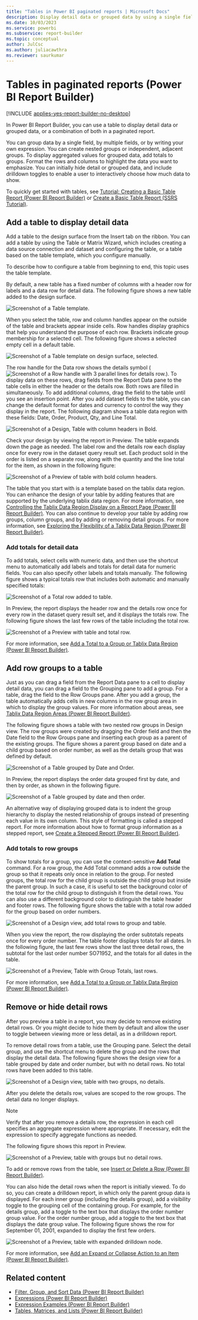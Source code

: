 ```yaml
---
title: "Tables in Power BI paginated reports | Microsoft Docs"
description: Display detail data or grouped data by using a single field or multiple fields, or by writing your own expression in a Power BI paginated report in Power BI Report Builder.
ms.date: 10/03/2023
ms.service: powerbi
ms.subservice: report-builder
ms.topic: conceptual
author: JulCsc
ms.author: juliacawthra
ms.reviewer: saurkumar
---
```

# Tables in paginated reports (Power BI Report Builder)

[!INCLUDE [applies-yes-report-builder-no-desktop](../../includes/applies-yes-report-builder-no-desktop.md)]

 In Power BI Report Builder, you can use a table to display detail data or grouped data, or a combination of both in a paginated report.   
   
 You can group data by a single field, by multiple fields, or by writing your own expression. You can create nested groups or independent, adjacent groups. To display aggregated values for grouped data, add totals to groups. Format the rows and columns to highlight the data you want to emphasize. You can initially hide detail or grouped data, and include drilldown toggles to enable a user to interactively choose how much data to show.  
  
 To quickly get started with tables, see [Tutorial: Creating a Basic Table Report &#40;Power BI Report Builder&#41;](/sql/reporting-services/tutorial-creating-a-basic-table-report-report-builder) or [Create a Basic Table Report &#40;SSRS Tutorial&#41;](/sql/reporting-services/create-a-basic-table-report-ssrs-tutorial).  
  
##  <a name="AddingTable"></a> Add a table to display detail data  
 Add a table to the design surface from the Insert tab on the ribbon. You can add a table by using the Table or Matrix Wizard, which includes creating a data source connection and dataset and configuring the table, or a table based on the table template, which you configure manually.  
  
  
 To describe how to configure a table from beginning to end, this topic uses the table template.  
  
 By default, a new table has a fixed number of columns with a header row for labels and a data row for detail data. The following figure shows a new table added to the design surface.  
  
 ![Screenshot of a Table template.](media/table-template-new.gif "Screenshot of a Table template.")  
  
 When you select the table, row and column handles appear on the outside of the table and brackets appear inside cells. Row handles display graphics that help you understand the purpose of each row. Brackets indicate group membership for a selected cell. The following figure shows a selected empty cell in a default table.  
  
 ![Screenshot of a Table template on design surface, selected.](media/table-template-new-selected.gif "Screenshot of a Table template on design surface, selected.")  
  
 The row handle for the Data row shows the details symbol (![Screenshot of a Row handle with 3 parallel lines for details row.](media/icon-tablix-details-row.gif "Screenshot of a Row handle with 3 parallel lines for details row.")). To display data on these rows, drag fields from the Report Data pane to the table cells in either the header or the details row. Both rows are filled in simultaneously. To add additional columns, drag the field to the table until you see an insertion point. After you add dataset fields to the table, you can change the default format for dates and currency to control the way they display in the report. The following diagram shows a table data region with these fields: Date, Order, Product, Qty, and Line Total.  
  
 ![Screenshot of a Design, Table with column headers in Bold.](media/basic-table-details-formatted-design.gif "Screenshot of a Design, Table with column headers in Bold.")  
  
 Check your design by viewing the report in Preview. The table expands down the page as needed. The label row and the details row each display once for every row in the dataset query result set. Each product sold in the order is listed on a separate row, along with the quantity and the line total for the item, as shown in the following figure:  
  
 ![Screenshot of a Preview of table with bold column headers.](media/basic-table-details-formatted-preview.png "Screenshot of a Preview of table with bold column headers.")  
  
 The table that you start with is a template based on the tablix data region. You can enhance the design of your table by adding features that are supported by the underlying tablix data region. For more information, see [Controlling the Tablix Data Region Display on a Report Page &#40;Power BI Report Builder&#41;](control-tablix-data-region-display-report-page.md). You can also continue to develop your table by adding row groups, column groups, and by adding or removing detail groups. For more information, see [Exploring the Flexibility of a Tablix Data Region &#40;Power BI Report Builder&#41;](explore-flexibility-tablix-data-region-report-builder.md).  
  
### Add totals for detail data  
 To add totals, select cells with numeric data, and then use the shortcut menu to automatically add labels and totals for detail data for numeric fields. You can also specify other labels and totals manually. The following figure shows a typical totals row that includes both automatic and manually specified totals:  
  
 ![Screenshot of a Total row added to table.](media/basic-table-details-total-design.gif "Screenshot of a Total row added to table.")  
  
 In Preview, the report displays the header row and the details row once for every row in the dataset query result set, and it displays the totals row. The following figure shows the last few rows of the table including the total row.  
  
 ![Screenshot of a Preview with table and total row.](media/basic-table-details-total-preview.gif "Screenshot of a Preview with table and total row.")  
  
 For more information, see [Add a Total to a Group or Tablix Data Region &#40;Power BI Report Builder&#41;](add-total-group-tablix-data-region-report-builder.md).  
  
##  <a name="AddingRowGroups"></a> Add row groups to a table  
 Just as you can drag a field from the Report Data pane to a cell to display detail data, you can drag a field to the Grouping pane to add a group. For a table, drag the field to the Row Groups pane. After you add a group, the table automatically adds cells in new columns in the row group area in which to display the group values. For more information about areas, see [Tablix Data Region Areas &#40;Power BI Report Builder&#41;](../../paginated-reports/report-design/render-data-regions-report-builder-service.md).  
  
 The following figure shows a table with two nested row groups in Design view. The row groups were created by dragging the Order field and then the Date field to the Row Groups pane and inserting each group as a parent of the existing groups. The figure shows a parent group based on date and a child group based on order number, as well as the details group that was defined by default.  
  
 ![Screenshot of a Table grouped by Date and Order.](media/basic-table-groups-design.gif "Screenshot of a Table grouped by Date and Order.")  
  
 In Preview, the report displays the order data grouped first by date, and then by order, as shown in the following figure.  
  
 ![Screenshot of a Table grouped by date and then order.](media/basic-table-groups-preview.png "Screenshot of a Table grouped by date and then order.")  
  
 An alternative way of displaying grouped data is to indent the group hierarchy to display the nested relationship of groups instead of presenting each value in its own column. This style of formatting is called a stepped report. For more information about how to format group information as a stepped report, see [Create a Stepped Report &#40;Power BI Report Builder&#41;](../../paginated-reports/report-design/create-stepped-report-report-builder.md).  
  
### Add totals to row groups  
 To show totals for a group, you can use the context-sensitive **Add Total** command. For a row group, the Add Total command adds a row outside the group so that it repeats only once in relation to the group. For nested groups, the total row for the child group is outside the child group but inside the parent group. In such a case, it is useful to set the background color of the total row for the child group to distinguish it from the detail rows. You can also use a different background color to distinguish the table header and footer rows. The following figure shows the table with a total row added for the group based on order numbers.  
  
 ![Screenshot of a Design view, add total rows to group and table.](media/basic-table-groups-totals-color-design.gif "Screenshot of a Design view, add total rows to group and table.")  
  
 When you view the report, the row displaying the order subtotals repeats once for every order number. The table footer displays totals for all dates. In the following figure, the last few rows show the last three detail rows, the subtotal for the last order number SO71952, and the totals for all dates in the table.  
  
 ![Screenshot of a Preview, Table with Group Totals, last rows.](media/basic-table-groups-totals-color-preview-bottom.gif "Screenshot of a Preview, Table with Group Totals, last rows.")  
  
 For more information, see [Add a Total to a Group or Tablix Data Region &#40;Power BI Report Builder&#41;](add-total-group-tablix-data-region-report-builder.md).  
  
##  <a name="RemovingHidingRows"></a> Remove or hide detail rows  
 After you preview a table in a report, you may decide to remove existing detail rows. Or you might decide to hide them by default and allow the user to toggle between viewing more or less detail, as in a drilldown report.  
  
 To remove detail rows from a table, use the Grouping pane. Select the detail group, and use the shortcut menu to delete the group and the rows that display the detail data. The following figure shows the design view for a table grouped by date and order number, but with no detail rows. No total rows have been added to this table.  
  
 ![Screenshot of a Design view, table with two groups, no details.](media/basic-table-groups-drilldown-no-details-design.gif "Screenshot of a Design view, table with two groups, no details.")  
  
 After you delete the details row, values are scoped to the row groups. The detail data no longer displays.  
  
> [!NOTE]  
>  Verify that after you remove a details row, the expression in each cell specifies an aggregate expression where appropriate. If necessary, edit the expression to specify aggregate functions as needed.  
  
 The following figure shows this report in Preview.  
  
 ![Screenshot of a Preview, table with groups but no detail rows.](media/basic-table-groups-no-details-preview.gif "Screenshot of a Preview, table with groups but no detail rows.")  
  
 To add or remove rows from the table, see [Insert or Delete a Row &#40;Power BI Report Builder&#41;](insert-delete-row-report-builder.md).  
  
 You can also hide the detail rows when the report is initially viewed. To do so, you can create a drilldown report, in which only the parent group data is displayed. For each inner group (including the details group), add a visibility toggle to the grouping cell of the containing group. For example, for the details group, add a toggle to the text box that displays the order number group value. For the order number group, add a toggle to the text box that displays the date group value. The following figure shows the row for September 01, 2001, expanded to display the first few orders.  
  
 ![Screenshot of a Preview, table with expanded drilldown node.](media/basic-table-groups-drilldown-preview.gif "Screenshot of a Preview, table with expanded drilldown node.")  
  
 For more information, see [Add an Expand or Collapse Action to an Item &#40;Power BI Report Builder&#41;](/sql/reporting-services/report-design/add-an-expand-or-collapse-action-to-an-item-report-builder-and-ssrs).  
  
## Related content

- [Filter, Group, and Sort Data &#40;Power BI Report Builder&#41;](../../paginated-reports/report-design/filter-group-sort-data-report-builder.md)   
- [Expressions &#40;Power BI Report Builder&#41;](../../paginated-reports/expressions/report-builder-expressions.md)   
- [Expression Examples &#40;Power BI Report Builder&#41;](../../paginated-reports/expressions/report-builder-expression-examples.md)   
- [Tables, Matrices, and Lists &#40;Power BI Report Builder&#41;](../../paginated-reports/report-builder-tables-matrices-lists.md)  
  
  
